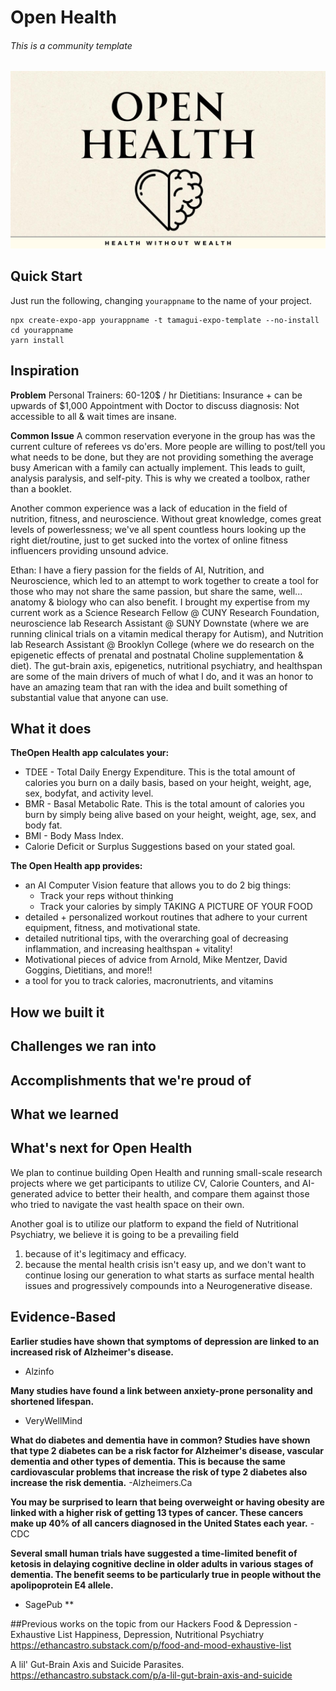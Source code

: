 # Open Health
###### This is a community template

<p align="center">
  <img src="./assets/Open Health.jpg" alt="Open Health"/>
</p>

## Quick Start
Just run the following, changing `yourappname` to the name of your project.
```
npx create-expo-app yourappname -t tamagui-expo-template --no-install
cd yourappname
yarn install
```
## Inspiration
**Problem**
Personal Trainers: 60-120$ / hr
Dietitians: Insurance + can be upwards of $1,000
Appointment with Doctor to discuss diagnosis: Not accessible to all & wait times are insane. 

**Common Issue**
A common reservation everyone in the group has was the current culture of referees vs do'ers.
More people are willing to post/tell you what needs to be done, but they are not providing something the average busy American with a family can actually implement. This leads to guilt, analysis paralysis, and self-pity. This is why we created a toolbox, rather than a booklet. 

Another common experience was a lack of education in the field of nutrition, fitness, and neuroscience. Without great knowledge, comes great levels of powerlessness; we've all spent countless hours looking up the right diet/routine, just to get sucked into the vortex of online fitness influencers providing unsound advice.

Ethan: I have a fiery passion for the fields of AI, Nutrition, and Neuroscience, which led to an attempt to work together to create a tool for those who may not share the same passion, but share the same, well... anatomy & biology who can also benefit. 
I brought my expertise from my current work as a Science Research Fellow @ CUNY Research Foundation, neuroscience lab Research Assistant @ SUNY Downstate (where we are running clinical trials on a vitamin medical therapy for Autism), and Nutrition lab Research Assistant @ Brooklyn College (where we do research on the epigenetic effects of prenatal and postnatal Choline supplementation & diet).
The gut-brain axis, epigenetics, nutritional psychiatry, and healthspan are some of the main drivers of much of what I do, and it was an honor to have an amazing team that ran with the idea and built something of substantial value that anyone can use.

## What it does
**TheOpen Health app calculates your:**
- TDEE - Total Daily Energy Expenditure. This is the total amount of calories you burn on a daily basis, based on your height, weight, age, sex, bodyfat, and activity level.
- BMR - Basal Metabolic Rate. This is the total amount of calories you burn by simply being alive based on your height, weight, age, sex, and body fat.
- BMI - Body Mass Index.
- Calorie Deficit or Surplus Suggestions based on your stated goal. 

**The Open Health app provides:**
- an AI Computer Vision feature that allows you to do 2 big things:
   - Track your reps without thinking
   - Track your calories by simply TAKING A PICTURE OF YOUR FOOD
- detailed + personalized workout routines that adhere to your current equipment, fitness, and motivational state.
- detailed nutritional tips, with the overarching goal of decreasing inflammation, and increasing healthspan + vitality!
- Motivational pieces of advice from Arnold, Mike Mentzer, David Goggins, Dietitians, and more!!
- a tool for you to track calories, macronutrients, and vitamins

## How we built it

## Challenges we ran into

## Accomplishments that we're proud of

## What we learned

## What's next for Open Health
We plan to continue building Open Health and running small-scale research projects where we get participants to utilize CV, Calorie Counters, and AI-generated advice to better their health, and compare them against those who tried to navigate the vast health space on their own.

Another goal is to utilize our platform to expand the field of Nutritional Psychiatry, we believe it is going to be a prevailing field 
1) because of it's legitimacy and efficacy.
2) because the mental health crisis isn't easy up, and we don't want to continue losing our generation to what starts as surface mental health issues and progressively compounds into a Neurogenerative disease.

## Evidence-Based
**Earlier studies have shown that symptoms of depression are linked to an increased risk of Alzheimer's disease.**
- Alzinfo

**Many studies have found a link between anxiety-prone personality and shortened lifespan.**
- VeryWellMind

**What do diabetes and dementia have in common? Studies have shown that type 2 diabetes can be a risk factor for Alzheimer's disease, vascular dementia and other types of dementia. This is because the same cardiovascular problems that increase the risk of type 2 diabetes also increase the risk dementia.**
-Alzheimers.Ca

**You may be surprised to learn that being overweight or having obesity are linked with a higher risk of getting 13 types of cancer. These cancers make up 40% of all cancers diagnosed in the United States each year.**
-CDC

**Several small human trials have suggested a time-limited benefit of ketosis in delaying cognitive decline in older adults in various stages of dementia. The benefit seems to be particularly true in people without the apolipoprotein E4 allele.**
- SagePub
**

##Previous works on the topic from our Hackers
Food & Depression - Exhaustive List
Happiness, Depression, Nutritional Psychiatry
https://ethancastro.substack.com/p/food-and-mood-exhaustive-list

A lil' Gut-Brain Axis and Suicide Parasites.
https://ethancastro.substack.com/p/a-lil-gut-brain-axis-and-suicide


